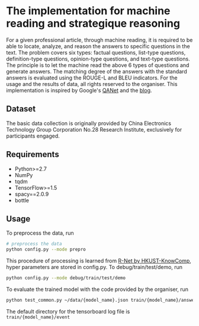 # The implementation for machine reading and strategique reasoning

For a given professional article, through machine reading, it is required to be able to locate, analyze, and reason the answers to specific questions in the text. The problem covers six types: factual questions, list-type questions, definition-type questions, opinion-type questions, and text-type questions.
The principle is to let the machine read the above 6 types of questions and generate answers. The matching degree of the answers with the standard answers is evaluated using the ROUGE-L and BLEU indicators. 
For the usage and the results of data, all rights reserved to the organiser.
This implementation is inspired by Google's [QANet](https://openreview.net/pdf?id=B14TlG-RW) and the [blog](https://medium.com/@minsangkim/implementing-question-answering-networks-with-cnns-5ae5f08e312b).

## Dataset
The basic data collection is originally provided by China Electronics Technology Group Corporation No.28 Research Institute, exclusively for participants engaged.

## Requirements

  * Python>=2.7
  * NumPy
  * tqdm
  * TensorFlow>=1.5
  * spacy==2.0.9
  * bottle 

## Usage
To preprocess the data, run

```bash
# preprocess the data
python config.py --mode prepro
```

This procedure of processing is learned from [R-Net by HKUST-KnowComp](https://github.com/HKUST-KnowComp/R-Net), hyper parameters are stored in config.py. 
To debug/train/test/demo, run

```bash
python config.py --mode debug/train/test/demo
```

To evaluate the trained model with the code provided by the organiser, run
```bash
python test_common.py ~/data/{model_name}.json train/{model_name}/answer/answer.json
```

The default directory for the tensorboard log file is `train/{model_name}/event`
